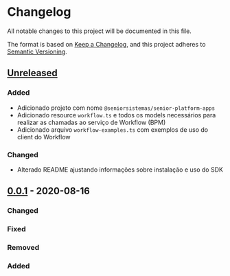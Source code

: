 # Changelog

All notable changes to this project will be documented in this file.

The format is based on [Keep a Changelog](https://keepachangelog.com/en/1.0.0/),
and this project adheres to [Semantic Versioning](https://semver.org/spec/v2.0.0.html).

## [Unreleased]

### Added
- Adicionado projeto com nome `@seniorsistemas/senior-platform-apps`
- Adicionado resource `workflow.ts` e todos os models necessários para realizar as chamadas ao serviço de Workflow (BPM)
- Adicionado arquivo `workflow-examples.ts` com exemplos de uso do client do Workflow

### Changed
- Alterado README ajustando informações sobre instalação e uso do SDK

## [0.0.1] - 2020-08-16

### Changed

### Fixed

### Removed

### Added

[Unreleased]: https://github.com/dev-senior-com-br/senior-platform-apps-node/compare/v0.0.1...HEAD

[0.0.1]: https://github.com/dev-senior-com-br/senior-platform-apps-node/releases/tag/v0.0.1
